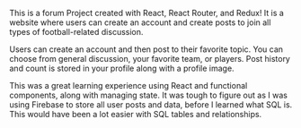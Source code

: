 This is a forum Project created with React, React Router, and Redux!  It is a website where users can create an account and create posts to join all types of football-related discussion.
 
Users can create an account and then post to their favorite topic.  You can choose from general discussion, your favorite team, or players.  Post history and count is stored in your profile along with a profile image.  

This was a great learning experience using React and functional components, along with managing state.  It was tough to figure out as I was using Firebase to store all user posts and data, before I learned what SQL is.  This would have been a lot easier with SQL tables and relationships.
